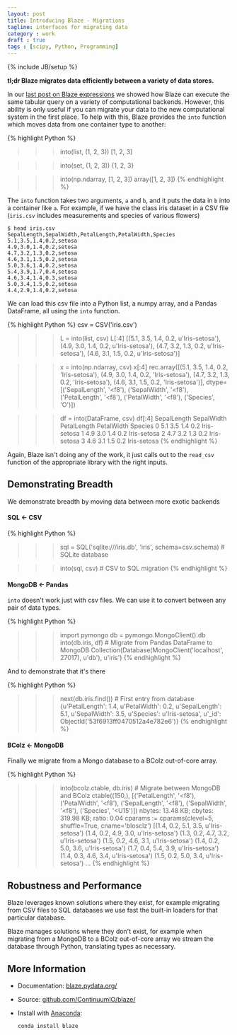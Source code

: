 ```yaml
---
layout: post
title: Introducing Blaze - Migrations
tagline: interfaces for migrating data
category : work
draft : true
tags : [scipy, Python, Programming]
---
```

{% include JB/setup %}

**tl;dr Blaze migrates data efficiently between a variety of data stores.**

In our [last post on Blaze expressions](./foo) we showed how Blaze can execute
the same tabular query on a variety of computational backends.  However, this
ability is only useful if you can migrate your data to the new computational
system in the first place.  To help with this, Blaze provides the `into`
function which moves data from one container type to another:

{% highlight Python %}
>>> into(list, (1, 2, 3))
[1, 2, 3]

>>> into(set, (1, 2, 3))
{1, 2, 3}

>>> into(np.ndarray, [1, 2, 3])
array([1, 2, 3])
{% endhighlight %}

The `into` function takes two arguments, `a` and `b`, and it puts the data in
`b` into a container like `a`.  For example, if we have the class iris dataset
in a CSV file (`iris.csv` includes measurements and species of various flowers)


    $ head iris.csv
    SepalLength,SepalWidth,PetalLength,PetalWidth,Species
    5.1,3.5,1.4,0.2,setosa
    4.9,3.0,1.4,0.2,setosa
    4.7,3.2,1.3,0.2,setosa
    4.6,3.1,1.5,0.2,setosa
    5.0,3.6,1.4,0.2,setosa
    5.4,3.9,1.7,0.4,setosa
    4.6,3.4,1.4,0.3,setosa
    5.0,3.4,1.5,0.2,setosa
    4.4,2.9,1.4,0.2,setosa


We can load this csv file into a Python list, a numpy array, and a Pandas
DataFrame, all using the `into` function.

{% highlight Python %}
csv = CSV('iris.csv')
>>> L = into(list, csv)
>>> L[:4]
[(5.1, 3.5, 1.4, 0.2, u'Iris-setosa'),
 (4.9, 3.0, 1.4, 0.2, u'Iris-setosa'),
 (4.7, 3.2, 1.3, 0.2, u'Iris-setosa'),
 (4.6, 3.1, 1.5, 0.2, u'Iris-setosa')]

>>> x = into(np.ndarray, csv)
>>> x[:4]
rec.array([(5.1, 3.5, 1.4, 0.2, 'Iris-setosa'),
           (4.9, 3.0, 1.4, 0.2, 'Iris-setosa'),
           (4.7, 3.2, 1.3, 0.2, 'Iris-setosa'),
           (4.6, 3.1, 1.5, 0.2, 'Iris-setosa')],
           dtype=[('SepalLength', '<f8'), ('SepalWidth', '<f8'),
           ('PetalLength', '<f8'), ('PetalWidth', '<f8'), ('Species', 'O')])

>>> df = into(DataFrame, csv)
>>> df[:4]
     SepalLength  SepalWidth  PetalLength  PetalWidth         Species
     0            5.1         3.5          1.4         0.2     Iris-setosa
     1            4.9         3.0          1.4         0.2     Iris-setosa
     2            4.7         3.2          1.3         0.2     Iris-setosa
     3            4.6         3.1          1.5         0.2     Iris-setosa
{% endhighlight %}

Again, Blaze isn't doing any of the work, it just calls out to the
`read_csv` function of the appropriate library with the right inputs.


## Demonstrating Breadth

We demonstrate breadth by moving data between more exotic backends


#### SQL $\leftarrow$ CSV

{% highlight Python %}
>>> sql = SQL('sqlite:///iris.db', 'iris', schema=csv.schema)  # SQLite database

>>> into(sql, csv)                  # CSV to SQL migration
{% endhighlight %}


#### MongoDB $\leftarrow$ Pandas
`into` doesn't work just with csv files.  We can use it to convert between any
pair of data types.

{% highlight Python %}
>>> import pymongo
>>> db = pymongo.MongoClient().db
>>> into(db.iris, df)               # Migrate from Pandas DataFrame to MongoDB
Collection(Database(MongoClient('localhost', 27017), u'db'), u'iris')
{% endhighlight %}

And to demonstrate that it's there

{% highlight Python %}
>>> next(db.iris.find())  # First entry from database
{u'PetalLength': 1.4,
 u'PetalWidth': 0.2,
 u'SepalLength': 5.1,
 u'SepalWidth': 3.5,
 u'Species': u'Iris-setosa',
 u'_id': ObjectId('53f6913ff0470512a4e782e6')}
{% endhighlight %}


#### BColz $\leftarrow$ MongoDB

Finally we migrate from a Mongo database to a BColz out-of-core array.

{% highlight Python %}
>>> into(bcolz.ctable, db.iris) # Migrate between MongoDB and BColz
ctable((150,), [('PetalLength', '<f8'), ('PetalWidth', '<f8'), ('SepalLength',
'<f8'), ('SepalWidth', '<f8'), ('Species', '<U15')])
  nbytes: 13.48 KB; cbytes: 319.98 KB; ratio: 0.04
    cparams := cparams(clevel=5, shuffle=True, cname='blosclz')
    [(1.4, 0.2, 5.1, 3.5, u'Iris-setosa') (1.4, 0.2, 4.9, 3.0, u'Iris-setosa')
     (1.3, 0.2, 4.7, 3.2, u'Iris-setosa') (1.5, 0.2, 4.6, 3.1, u'Iris-setosa')
     (1.4, 0.2, 5.0, 3.6, u'Iris-setosa') (1.7, 0.4, 5.4, 3.9, u'Iris-setosa')
     (1.4, 0.3, 4.6, 3.4, u'Iris-setosa') (1.5, 0.2, 5.0, 3.4, u'Iris-setosa')
     ...
{% endhighlight %}


## Robustness and Performance

Blaze leverages known solutions where they exist, for example migrating from
CSV files to SQL databases we use fast the built-in loaders for that particular
database.

Blaze manages solutions where they don't exist, for example when migrating from
a MongoDB to a BColz out-of-core array we stream the database through Python,
translating types as necessary.

More Information
----------------

*   Documentation: [blaze.pydata.org/](http://blaze.pydata.org/)
*   Source: [github.com/ContinuumIO/blaze/](http://github.com/ContinuumIO/blaze/)
*   Install with [Anaconda](https://store.continuum.io/cshop/anaconda/):

        conda install blaze

